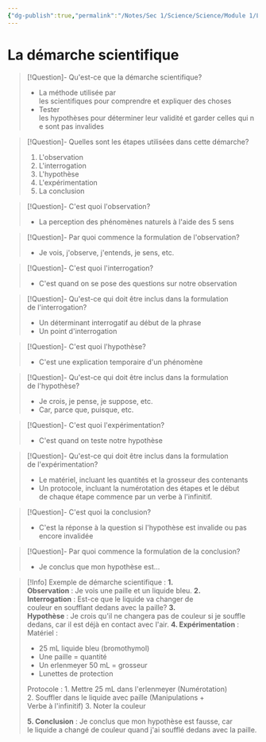 ```yaml
---
{"dg-publish":true,"permalink":"/Notes/Sec 1/Science/Science/Module 1/La démarche scientifique/"}
---
```


# La démarche scientifique

>[!Question]- Qu'est-ce que la démarche scientifique?
>- La méthode utilisée par les scientifiques pour comprendre et expliquer des choses
>- Tester les hypothèses pour déterminer leur validité et garder celles qui ne sont pas invalides

>[!Question]- Quelles sont les étapes utilisées dans cette démarche?
>1. L'observation
>2. L'interrogation
>3. L'hypothèse
>4. L'expérimentation
>5. La conclusion

>[!Question]- C'est quoi l'observation?
>- La perception des phénomènes naturels à l'aide des 5 sens

>[!Question]- Par quoi commence la formulation de l'observation?
>- Je vois, j'observe, j'entends, je sens, etc.

>[!Question]- C'est quoi l'interrogation?
>- C'est quand on se pose des questions sur notre observation

>[!Question]- Qu'est-ce qui doit être inclus dans la formulation de l'interrogation?
>- Un déterminant interrogatif au début de la phrase
>- Un point d'interrogation

>[!Question]- C'est quoi l'hypothèse?
>- C'est une explication temporaire d'un phénomène

>[!Question]- Qu'est-ce qui doit être inclus dans la formulation de l'hypothèse?
>- Je crois, je pense, je suppose, etc.
>- Car, parce que, puisque, etc.

>[!Question]- C'est quoi l'expérimentation?
>- C'est quand on teste notre hypothèse

>[!Question]- Qu'est-ce qui doit être inclus dans la formulation de l'expérimentation?
>- Le matériel, incluant les quantités et la grosseur des contenants
>- Un protocole, incluant la numérotation des étapes et le début de chaque étape commence par un verbe à l'infinitif.

>[!Question]- C'est quoi la conclusion?
>- C'est la réponse à la question si l'hypothèse est invalide ou pas encore invalidée

>[!Question]- Par quoi commence la formulation de la conclusion?
>- Je conclus que mon hypothèse est…

>[!Info] Exemple de démarche scientifique :
>**1. Observation** : Je vois une paille et un liquide bleu.
>**2. Interrogation** : Est-ce que le liquide va changer de couleur en soufflant dedans avec la paille?
>**3. Hypothèse** : Je crois qu'il ne changera pas de couleur si je souffle dedans, car il est déjà en contact avec l'air.
>**4. Expérimentation** :
>Matériel :
>- 25 mL liquide bleu (bromothymol)
>- Une paille = quantité
>- Un erlenmeyer 50 mL = grosseur
>- Lunettes de protection
>
>Protocole :
>1. Mettre 25 mL dans l'erlenmeyer (Numérotation)
>2. Souffler dans le liquide avec paille (Manipulations + Verbe à l'infinitif)
>3. Noter la couleur
>
>**5. Conclusion** : Je conclus que mon hypothèse est fausse, car le liquide a changé de couleur quand j'ai soufflé dedans avec la paille.

